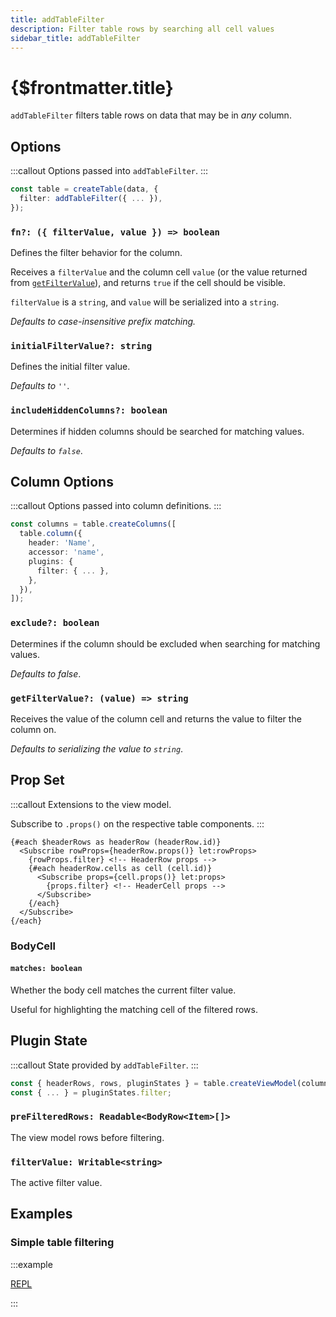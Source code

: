 ```yaml
---
title: addTableFilter
description: Filter table rows by searching all cell values
sidebar_title: addTableFilter
---
```


<script>
  import { useHljs } from '$lib/utils/useHljs';
  useHljs('ts');
</script>

# {$frontmatter.title}

`addTableFilter` filters table rows on data that may be in _any_ column.

## Options

:::callout
Options passed into `addTableFilter`.
:::

```ts {3}
const table = createTable(data, {
  filter: addTableFilter({ ... }),
});
```

### `fn?: ({ filterValue, value }) => boolean`

Defines the filter behavior for the column.

Receives a `filterValue` and the column cell `value` (or the value returned from [`getFilterValue`](#getfiltervalue-value-string)), and returns `true` if the cell should be visible.

`filterValue` is a `string`, and `value` will be serialized into a `string`.

_Defaults to case-insensitive prefix matching._

### `initialFilterValue?: string`

Defines the initial filter value.

_Defaults to `''`_.

### `includeHiddenColumns?: boolean`

Determines if hidden columns should be searched for matching values.

_Defaults to `false`_.

## Column Options

:::callout
Options passed into column definitions.
:::

```ts {7}
const columns = table.createColumns([
  table.column({
    header: 'Name',
    accessor: 'name',
    plugins: {
      filter: { ... },
    },
  }),
]);
```

### `exclude?: boolean`

Determines if the column should be excluded when searching for matching values.

_Defaults to false_.

### `getFilterValue?: (value) => string`

Receives the value of the column cell and returns the value to filter the column on.

_Defaults to serializing the value to `string`_.

## Prop Set

:::callout
Extensions to the view model.

Subscribe to `.props()` on the respective table components.
:::

```svelte
{#each $headerRows as headerRow (headerRow.id)}
  <Subscribe rowProps={headerRow.props()} let:rowProps>
    {rowProps.filter} <!-- HeaderRow props -->
    {#each headerRow.cells as cell (cell.id)}
      <Subscribe props={cell.props()} let:props>
        {props.filter} <!-- HeaderCell props -->
      </Subscribe>
    {/each}
  </Subscribe>
{/each}
```

### BodyCell

#### `matches: boolean`

Whether the body cell matches the current filter value.

Useful for highlighting the matching cell of the filtered rows.

## Plugin State

:::callout
State provided by `addTableFilter`.
:::

```ts {3}
const { headerRows, rows, pluginStates } = table.createViewModel(columns);
const { ... } = pluginStates.filter;
```

### `preFilteredRows: Readable<BodyRow<Item>[]>`

The view model rows before filtering.

### `filterValue: Writable<string>`

The active filter value.

## Examples

### Simple table filtering

:::example

[REPL](https://svelte.dev/repl/b14e9a90ad6c40ab85b18c9421820487?version=3.48.0)

<script>
  import SimpleTableFilteringDemo from './_demo/SimpleTableFilteringDemo.svelte';
</script>
<SimpleTableFilteringDemo />
:::
